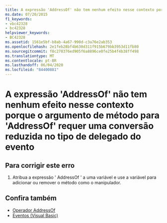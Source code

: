 ```yaml
---
title: A expressão 'AddressOf' não tem nenhum efeito nesse contexto porque o argumento de método para 'AddressOf' requer uma conversão reduzida no tipo de delegado do evento
ms.date: 07/20/2015
f1_keywords:
- vbc42328
- bc42328
helpviewer_keywords:
- BC42328
ms.assetid: 1561e5bf-b8ab-4a67-990d-c3a76e2ab353
ms.openlocfilehash: 2e1feb28bf4b630d311f915b679bb3953d11fb80
ms.sourcegitcommit: f8c270376ed905f6a8896ce0fe25b4f4b38ff498
ms.translationtype: MT
ms.contentlocale: pt-BR
ms.lasthandoff: 06/04/2020
ms.locfileid: "84400881"
---
```

# <a name="the-addressof-expression-has-no-effect-in-this-context-because-the-method-argument-to-addressof-requires-a-relaxed-conversion-to-the-delegate-type-of-the-event"></a>A expressão 'AddressOf' não tem nenhum efeito nesse contexto porque o argumento de método para 'AddressOf' requer uma conversão reduzida no tipo de delegado do evento
  
## <a name="to-correct-this-error"></a>Para corrigir este erro  
  
1. Atribua a expressão ' AddressOf ' a uma variável e use a variável para adicionar ou remover o método como o manipulador.  
  
## <a name="see-also"></a>Confira também

- [Operador AddressOf](../language-reference/operators/addressof-operator.md)
- [Eventos (Visual Basic)](../programming-guide/language-features/events/index.md)
